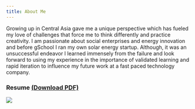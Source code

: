 ```yaml
---
title: About Me
---
```

Growing up in Central Asia gave me a unique perspective which has fueled my love of challenges that force me to think differently and practice creativity. I am passionate about social enterprises and energy innovation and before gSchool I ran my own solar energy startup. Although, it was an unsuccessful endeavor I learned immensely from the failure and look forward to using my experience in the importance of validated learning and rapid iteration to influence my future work at a fast paced technology company.



### Resume [(Download PDF)](//resume.lukevance.me)

<img
  src="../images/LukeVance-Resume.jpg"
  class="resume">
</img>
